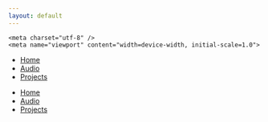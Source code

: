 ```yaml
---
layout: default
---
```


<html>
<head>
    <title>Will Jaw</title>

    <meta charset="utf-8" />
    <meta name="viewport" content="width=device-width, initial-scale=1.0">
</head>

* [Home](#)
* [Audio](#)
* [Projects](#)

<body>
    <nav class="mainNav">
        <ul>
            <li><a href="#">Home</a></li>
            <li><a href="#">Audio</a></li>
            <li><a href="#">Projects</a></li>
        </ul>
    </nav>
</body>
</html>

